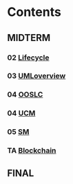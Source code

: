 # Contents  

## MIDTERM
### 02 [Lifecycle](./02_Lifecyle.md)
### 03 [UMLoverview](./03_UML_Overview.md)
### 04 [OOSLC](./04_OOSLC.md)
### 04 [UCM](./04_UCM.md)
### 05 [SM](./05_SM.md)
### TA [Blockchain](./TA_Blockchain.md)  

## FINAL